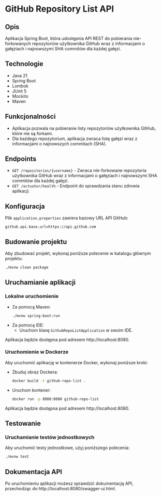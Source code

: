 # GitHub Repository List API

## Opis

Aplikacja Spring Boot, która udostępnia API REST do pobierania nie-forkowanych repozytoriów użytkownika GitHub wraz z informacjami o gałęziach i najnowszymi SHA commitów dla każdej gałęzi.

## Technologie

- Java 21
- Spring Boot
- Lombok
- JUnit 5
- Mockito
- Maven

## Funkcjonalności

- Aplikacja pozwala na pobieranie listy repozytoriów użytkownika GitHub, które nie są forkami.
- Dla każdego repozytorium, aplikacja zwraca listę gałęzi wraz z informacjami o najnowszych commitach (SHA).

## Endpoints

- `GET /repositories/{username}` - Zwraca nie-forkowane repozytoria użytkownika GitHub wraz z informacjami o gałęziach i najnowszymi SHA commitów dla każdej gałęzi.
- `GET /actuator/health` - Endpoint do sprawdzania stanu zdrowia aplikacji.

## Konfiguracja

Plik `application.properties` zawiera bazowy URL API GitHub:
```properties
github.api.base.url=https://api.github.com
```

## Budowanie projektu

Aby zbudować projekt, wykonaj poniższe polecenie w katalogu głównym projektu:
```bash
./mvnw clean package
```

## Uruchamianie aplikacji
### Lokalne uruchomienie

* Za pomocą Maven:
    ```bash
    ./mvnw spring-boot:run
* Za pomocą IDE:
    - Uruchom klasę `GithubRepoListApplication` w swoim IDE.

Aplikacja będzie dostępna pod adresem http://localhost:8080.

### Uruchomienie w Dockerze
Aby uruchomić aplikację w kontenerze Docker, wykonaj poniższe kroki:

* Zbuduj obraz Dockera:
    ```bash
    docker build -t github-repo-list .

* Uruchom kontener:
    ```bash
    docker run -p 8080:8080 github-repo-list
Aplikacja będzie dostępna pod adresem http://localhost:8080.

## Testowanie
### Uruchamianie testów jednostkowych

Aby uruchomić testy jednostkowe, użyj poniższego polecenia:
```bash
./mvnw test
```

## Dokumentacja API
Po uruchomieniu aplikacji możesz sprawdzić dokumentację API, przechodząc do http://localhost:8080/swagger-ui.html.
